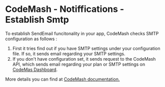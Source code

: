 # CodeMash - Notiffications - Establish Smtp

To establish SendEmail funcitonality in your app, CodeMash checks SMTP configuration as follows : 

1. First it tries find out if you have SMTP settings under your configuration file. If so, it sends email regarding your SMTP settings.
2. If you don't have configuration set, it sends request to the CodeMash API, which sends email regarding your plan or SMTP settings on <a target="_blank" href="http://cloud.codemash.io/db">CodeMas Dashboard</a>.

More details you can find at <a target="_blank" href="http://codemash.io/documentation/notifications/email">CodeMash documentation.</a>
